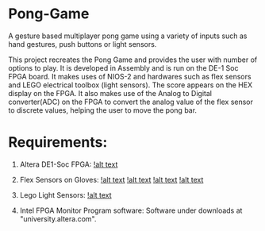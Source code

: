 # Pong-Game
A gesture based multiplayer pong game using a variety of inputs such as hand gestures, push buttons or light sensors. 

This project recreates the Pong Game and provides the user with number of options to play. It is developed in Assembly and is run on the DE-1 Soc FPGA board. It makes uses of NIOS-2 and hardwares such as flex sensors and LEGO electrical toolbox (light sensors). The score appears on the HEX display on the FPGA. It also makes use of the Analog to Digital converter(ADC) on the FPGA to convert the analog value of the flex sensor to discrete values, helping the user to move the pong bar. 

# Requirements:
1) Altera DE1-Soc FPGA:
[!alt text](https://github.com/dumontvi/Pong-Game/blob/master/project_pics/DE1-SoC_top45_01.jpg)

2) Flex Sensors on Gloves:
[!alt text](https://github.com/dumontvi/Pong-Game/blob/master/project_pics/flex_sensors%20(1).JPG)
[!alt text](https://github.com/dumontvi/Pong-Game/blob/master/project_pics/flex_sensors%20(2).JPG)
[!alt text](https://github.com/dumontvi/Pong-Game/blob/master/project_pics/flex_sensors%20(3).JPG)
[!alt text](https://github.com/dumontvi/Pong-Game/blob/master/project_pics/flex_sensors%20(4).JPG)

3) Lego Light Sensors:
[!alt text](https://github.com/dumontvi/Pong-Game/blob/master/project_pics/light_Sensors.jpg)

4) Intel FPGA Monitor Program software: Software under downloads at "university.altera.com".


